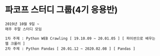 # 파코프 스터디 그룹(4기 응용반)
```
2019년 10월 9일 ~
매주 주말 스터디 모임
```
```
1차 주제 : Python WEB Crawling [ 19.10.09 ~ 20.01.05 ] [ 파이썬으로 배우는 웹 크롤러 ]
2차 주제 : Python Pandas [ 20.01.12 ~ 2020.02.08 ] [ Pandas ]
```
